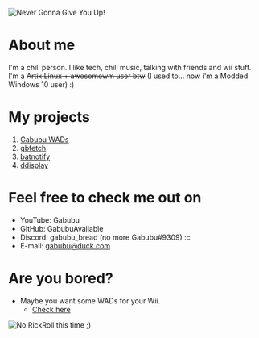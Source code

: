![Never Gonna Give You Up!](https://user-images.githubusercontent.com/88589756/159542089-81f02c69-0ae9-44e3-90ad-c8e5c0d696e5.png)

# About me
I'm a chill person. I like tech, chill music, talking with friends and wii stuff. I'm a ~~Artix Linux + awesomewm user btw~~ (I used to... now i'm a Modded Windows 10 user) :)

# My projects
1) [Gabubu WADs](https://github.com/Gabubu-WADs/wads)
2) [gbfetch](https://github.com/GabubuAvailable/gbfetch)
3) [batnotify](https://github.com/GabubuAvailable/batnotify)
4) [ddisplay](https://github.com/GabubuAvailable/ddisplay)

# Feel free to check me out on
- YouTube: Gabubu
- GitHub: GabubuAvailable
- Discord: gabubu_bread (no more Gabubu#9309) :c
- E-mail: gabubu@duck.com

# Are you bored?
+ Maybe you want some WADs for your Wii.
  - [Check here](https://wads.gabubu.gq)

![No RickRoll this time ;)](https://user-images.githubusercontent.com/88589756/159552058-c600fe27-c163-49da-a3e1-cf1a33e8a2bd.png)
